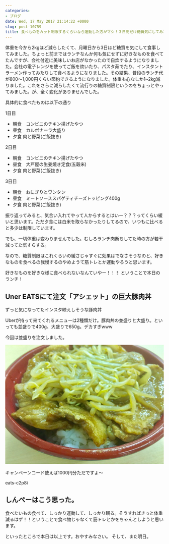 ```yaml
---
categories:
- ブログ
date: Wed, 17 May 2017 21:14:22 +0000
slug: post-10759
title: 食べものをカット制限するくらいなら運動した方がマシ！３日間だけ糖質気にしてみたけど意味なかった
---
```


体重を今から2kgほど減らしたくて、月曜日から3日ほど糖質を気にして食事してみました。ちょっと前まではランチなんか何も気にせずに好きなものを食べてたんですが、会社付近に美味しいお店がなかったので自炊するようになりました。会社の電子レンジを使ってご飯を炊いたり、パスタ茹でたり、インスタントラーメン作ってみたりして食べるようになりました。その結果、普段のランチ代が800～1,000円くらい節約できるようになりました。体重も心なしか1~2kg減りました。これをさらに減らしたくて流行りの糖質制限というのをちょっとやってみました。が、全く変化がありませんでした。

<!--more-->

具体的に食べたものは以下の通り

1日目
<ul>
	<li>朝食　コンビニのチキン揚げたやつ</li>
	<li>昼食　カルボナーラ大盛り</li>
	<li>夕食    肉と野菜(ご飯抜き)</li>
</ul>

2日目
<ul>
	<li>朝食　コンビニのチキン揚げたやつ</li>
	<li>昼食　大戸屋の生姜焼き定食(五穀米)</li>
	<li>夕食    肉と野菜(ご飯抜き)</li>
</ul>

3日目
<ul>
	<li>朝食　おにぎりとワンタン</li>
	<li>昼食　ミートソーススパゲティチーズトッピング400g</li>
	<li>夕食    肉と野菜(ご飯抜き)</li>
</ul>

振り返ってみると、気合い入れてやって人からするとはいー？？？ってくらい緩いと思います。ただ夕食には白米を取らなかったりしてるので、いつもに比べると多少は制限しています。

でも、一切体重は変わりませんでした。むしろランチ肉断ちしてた時の方が若干減ってた気すらする。

なので、糖質制限はこれくらいの緩さじゃすぐに効果はでなさそうなのと、好きなものを食べるの我慢するのやめようて筋トレとか運動やろうと思います。

好きなものを好きな様に食べられないなんていやー！！！ 
ということで本日のランチ！


<h2>Uner EATSにて注文「アシェット」の巨大豚肉丼</h2>

ずっと気になってたインスタ映えしそうな豚肉丼

Uberが持って来てくれるメニューは2種類だけ。豚肉丼の並盛りと大盛り。といっても並盛りで400g、大盛りで650g。デカすぎwww

今回は並盛りを注文しました。

<a href="images/20170518011758.jpg">![](images/20170518011758.jpg)</a>

キャンペーンコード使えば1000円分ただですよ〜

eats-c2p8i

<h2>しんぺーはこう思った。</h2>

食べたいもの食べて、しっかり運動して、しっかり眠る。そうすればきっと体重減るはず！！ということで食べ物じゃなくて筋トレとかをちゃんとしようと思います。

といったところで本日は以上です。おやすみなさい。
そして、また明日。